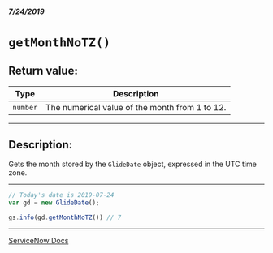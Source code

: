 ##### 7/24/2019
# `getMonthNoTZ()`

## Return value:
| Type | Description |
|---|---|
| `number` | The numerical value of the month from 1 to 12. |

---

## Description:
Gets the month stored by the `GlideDate` object, expressed in the UTC time zone.

---

```js
// Today's date is 2019-07-24
var gd = new GlideDate();

gs.info(gd.getMonthNoTZ()) // 7
```

---

[ServiceNow Docs](https://developer.servicenow.com/app.do#!/api_doc?v=madrid&id=r_SGD-getMonthNoTZ)